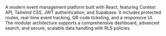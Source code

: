 A modern event management platform built with React, featuring Context API, Tailwind CSS, JWT authentication, and Supabase. It includes protected routes, real-time event tracking, QR code ticketing, and a responsive UI. The modular architecture supports a comprehensive dashboard, advanced search, and secure, scalable data handling with RLS policies.
